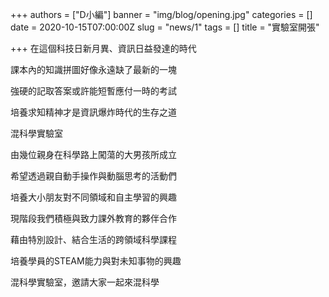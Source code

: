 +++
authors = ["D小編"]
banner = "img/blog/opening.jpg"
categories = []
date = 2020-10-15T07:00:00Z
slug = "news/1"
tags = []
title = "實驗室開張"

+++
在這個科技日新月異、資訊日益發達的時代

課本內的知識拼圖好像永遠缺了最新的一塊

強硬的記取答案或許能短暫應付一時的考試

培養求知精神才是資訊爆炸時代的生存之道



混科學實驗室

由幾位親身在科學路上闖蕩的大男孩所成立

希望透過親自動手操作與動腦思考的活動們

培養大小朋友對不同領域和自主學習的興趣



現階段我們積極與致力課外教育的夥伴合作

藉由特別設計、結合生活的跨領域科學課程

培養學員的STEAM能力與對未知事物的興趣




混科學實驗室，邀請大家一起來混科學


